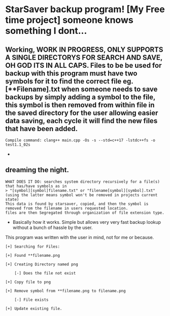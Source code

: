 # StarSaver backup program! [My Free time project] someone knows something I dont... 
Working, WORK IN PROGRESS, ONLY SUPPORTS A SINGLE DIRECTORYS FOR SEARCH AND SAVE, OH GOD ITS IN ALL CAPS. 
Files to be be used for backup with this program must have two symbols for it to find the correct file eg. [**Filename].txt
when someone needs to save backups by simply adding a symbol to the file, this symbol is then removed from within file in the saved directory
for the user allowing easier data saving, each cycle it will find the new files that have been added. 
-
    Compile command: clang++ main.cpp -Os -s --std=c++17 -lstdc++fs -o test1.1_02s
-
dreaming the night. 
 - 
    WHAT DOES IT DO: searches system directory recursively for a file(s) that has/have symbols as in
    > "[symbol][symbol]filename.txt" or "filename[symbol][symbol].txt" 
    (using the latter means symbol won't be removed in projects current state)
    This data is found by starsaver, copied, and then the symbol is removed from the filename in users requested location. 
    files are then Segregated through organization of file extension type. 
 -   
     Basically how it works. Simple but allows very very fast backup lookup without a bunch of hassle by the user. 
     
This program was written with the user in mind, not for me or because.

    [+] Searching for Files:
    
    [+] Found **filename.png
    
    [+] Creating Directory named png
    
        [-] Does the file not exist
    
    [+] Copy file to png
    
    [+] Remove symbol from **filename.png to filename.png 
    
        [-] File exists
    
    [+] Update existing file.
